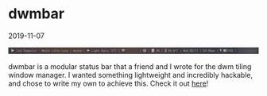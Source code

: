# dwmbar
2019-11-07

<img class="img_span" src="img/index-dwmbar.png" alt="dwmbar"/><br>

dwmbar is a modular status bar that a friend and I wrote for the dwm tiling
window manager. I wanted something lightweight and incredibly hackable, and
chose to write my own to achieve this. Check it out
 [here](https://github.com/thytom/dwmbar)!
